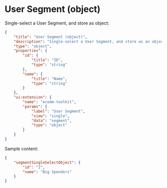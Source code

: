 # User Segment (object)

Single-select a User Segment, and store as object:

```json
{
    "title": "User Segment (object)",
    "description": "Single-select a User Segment, and store as an object",
    "type": "object",
    "properties": {
        "id": {
            "title": "ID",
            "type": "string"
        },
        "name": {
            "title": "Name",
            "type": "string"
        }
    },
    "ui:extension": {
        "name": "ecomm-toolkit",
        "params": {
            "label": "User Segment",
            "view": "single",
            "data": "segment",
            "type": "object"
        }
    }
}
```

Sample content:

```json
{
    "segmentSingleSelectObject": {
        "id": "2",
        "name": "Big Spenders"
    }
}
```